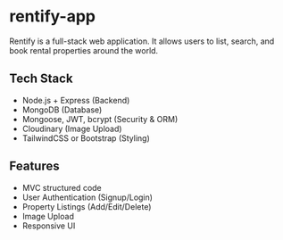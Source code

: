 # rentify-app
Rentify is a full-stack web application. It allows users to list, search, and book rental properties around the world.
## Tech Stack
- Node.js + Express (Backend)
- MongoDB (Database)
- Mongoose, JWT, bcrypt (Security & ORM)
- Cloudinary (Image Upload)
- TailwindCSS or Bootstrap (Styling)

## Features
- MVC structured code
- User Authentication (Signup/Login)
- Property Listings (Add/Edit/Delete)
- Image Upload
- Responsive UI
